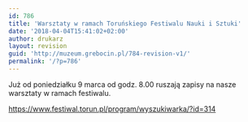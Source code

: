 ```yaml
---
id: 786
title: 'Warsztaty w ramach Toruńskiego Festiwalu Nauki i Sztuki'
date: '2018-04-04T15:41:02+02:00'
author: drukarz
layout: revision
guid: 'http://muzeum.grebocin.pl/784-revision-v1/'
permalink: '/?p=786'
---
```


Już od poniedziałku 9 marca od godz. 8.00 ruszają zapisy na nasze warsztaty w ramach festiwalu.

https://www.festiwal.torun.pl/program/wyszukiwarka/?id=314